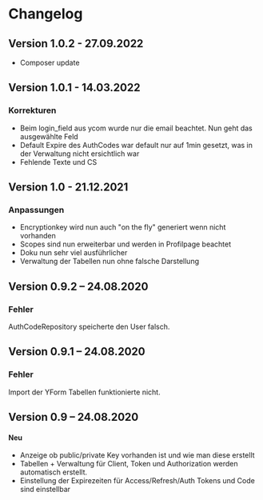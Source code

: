 Changelog
=========

Version 1.0.2 - 27.09.2022
--------------------------

* Composer update


Version 1.0.1 - 14.03.2022
--------------------------

### Korrekturen

* Beim login_field aus ycom wurde nur die email beachtet. Nun geht das ausgewählte Feld
* Default Expire des AuthCodes war default nur auf 1min gesetzt, was in der Verwaltung nicht ersichtlich war
* Fehlende Texte und CS



Version 1.0 - 21.12.2021
--------------------------

### Anpassungen

* Encryptionkey wird nun auch "on the fly" generiert wenn nicht vorhanden
* Scopes sind nun erweiterbar und werden in Profilpage beachtet
* Doku nun sehr viel ausführlicher
* Verwaltung der Tabellen nun ohne falsche Darstellung



Version 0.9.2 – 24.08.2020
--------------------------

### Fehler

AuthCodeRepository speicherte den User falsch.



Version 0.9.1 – 24.08.2020
--------------------------

### Fehler

Import der YForm Tabellen funktionierte nicht.



Version 0.9 – 24.08.2020
--------------------------

#### Neu

* Anzeige ob public/private Key vorhanden ist und wie man diese erstellt
* Tabellen + Verwaltung für Client, Token und Authorization werden automatisch erstellt.
* Einstellung der Expirezeiten für Access/Refresh/Auth Tokens und Code sind einstellbar
